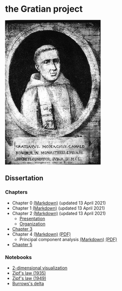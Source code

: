 # the Gratian project

![Gratian](img/Gratian.jpg)

## Dissertation

### Chapters

- Chapter 0 [(Markdown)](Chapter0/chapter0.markdown) (updated 13 April 2021)
- Chapter 1 [(Markdown)](Chapter1/chapter1.markdown) (updated 13 April 2021)
- Chapter 2 [(Markdown)](Chapter2/chapter2.markdown) (updated 13 April 2021)
  - [Presentation](Chapter2/presentation.md)
  - [Organization](Chapter2/organization.md)
- [Chapter 3](Chapter3/chapter3.md)
- Chapter 4 [(Markdown)](Chapter4/chapter4.md) [(PDF)](Chapter4/chapter4.pdf)
  - Principal component analysis [(Markdown)](Chapter4/pca.md) [(PDF)](Chapter4/pca.pdf)
- [Chapter 5](Chapter5/chapter5.md)

### Notebooks

- [2-dimensional visualization](Notebooks/Burrows/Visualization.ipynb)
- [Zipf's law (1935)](Notebooks/Zipf/Zipf35.ipynb)
- [Zipf's law (1949)](Notebooks/Zipf/Zipf49.ipynb)
- [Burrows's delta](Notebooks/Burrows/Burrows.ipynb)

